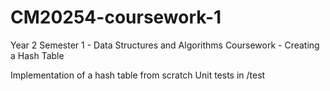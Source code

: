 # CM20254-coursework-1
Year 2 Semester 1 - Data Structures and Algorithms Coursework - Creating a Hash Table

Implementation of a hash table from scratch
Unit tests in /test
